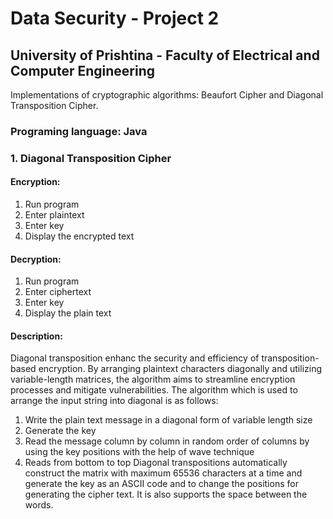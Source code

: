 # Data Security - Project 2
## University of Prishtina - Faculty of Electrical and Computer Engineering

Implementations of cryptographic algorithms: Beaufort Cipher and Diagonal Transposition Cipher.

### Programing language: Java

### 1. Diagonal Transposition Cipher
#### Encryption:
1. Run program
2. Enter plaintext
3. Enter key
4. Display the encrypted text

#### Decryption:
1. Run program
2. Enter ciphertext
3. Enter key
4. Display the plain text

#### Description:
Diagonal transposition enhanc the security and efficiency of transposition-based encryption. By arranging plaintext characters diagonally and utilizing variable-length matrices, the algorithm aims to streamline encryption processes and mitigate vulnerabilities. The algorithm which is used to arrange the input string into diagonal is as follows:
1. Write the plain text message in a diagonal form of variable length size
2. Generate the key
3. Read the message column by column in random order of columns by using the key positions with the help of wave technique
4. Reads from bottom to top
Diagonal transpositions automatically construct the matrix with maximum 65536 characters at a time and generate the key as an ASCII code and to change the positions for generating the cipher text. It is also supports the space between the words.






